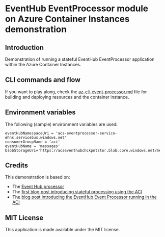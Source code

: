# EventHub EventProcessor module on Azure Container Instances demonstration

## Introduction

Demonstration of running a stateful EventHub EventProcessor application within the Azure Container Instances.



## CLI commands and flow

If you want to play along, check the [az-cli-event-processor.md](az-cli-event-processor.md) file for building and deploying resources and the container instance.



## Environment variables

The following (sample) environment variables are used:

```
eventHubNamespaceUri = 'acs-eventprocessor-service-ehns.servicebus.windows.net' 
consumerGroupName = 'aci'
eventHubName = 'messages'
blobStorageUri='https://acseventhubchckpntstor.blob.core.windows.net/messagesacicheckpoints'
```



## Credits

This demonstration is based on:

* The [Event Hub processor](https://learn.microsoft.com/en-us/azure/event-hubs/event-hubs-dotnet-standard-getstarted-send?tabs=passwordless%2Croles-azure-portal&WT.mc_id=AZ-MVP-5002324#update-the-code)
* The [first blog post introducing stateful processing using the ACI](https://sandervandevelde.wordpress.com/2024/08/24/getting-started-with-azure-container-instances/)
* The [blog post introducing the EventHub Event Processor running in the ACI](https://sandervandevelde.wordpress.com/2024/09/04/running-the-event-hub-event-processor-in-azure-container-instances/)


## MIT License

This application is made available under the MIT license. 

